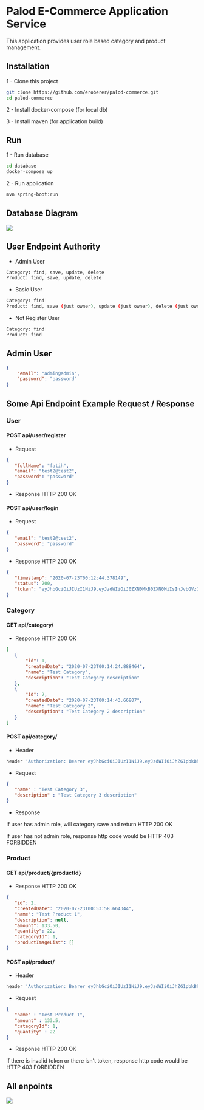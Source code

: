 # Palod E-Commerce Application Service
This application provides user role based category and product management.

## Installation
1 - Clone this project
```sh
git clone https://github.com/eroberer/palod-commerce.git
cd palod-commerce
```
2 - Install docker-compose (for local db) 

3 - Install maven (for application build)


## Run
1 - Run database
```sh
cd database
docker-compose up
```
2 - Run application
```sh
mvn spring-boot:run
```

## Database Diagram

![](database/db-diagram.png)


## User Endpoint Authority

-  Admin User
```sh 
Category: find, save, update, delete
Product: find, save, update, delete
```
- Basic User
```sh 
Category: find
Product: find, save (just owner), update (just owner), delete (just owner)
```
- Not Register User
 ```sh 
Category: find
Product: find
```

## Admin User

```json
{
    "email": "admin@admin",
    "password": "password"
}
```

## Some Api Endpoint Example Request / Response

### User
#### POST api/user/register
- Request
 ```json
{
    "fullName": "fatih",
    "email": "test2@test2",
    "password": "password"
}
```
- Response
 HTTP 200 OK

#### POST api/user/login
- Request
 ```json
{
    "email": "test2@test2",
    "password": "password"
}
```
- Response
 HTTP 200 OK
 ```json
{
    "timestamp": "2020-07-23T00:12:44.378149",
    "status": 200,
    "token": "eyJhbGciOiJIUzI1NiJ9.eyJzdWIiOiJ0ZXN0MkB0ZXN0MiIsInJvbGVzIjpbeyJhdXRob3JpdHkiOiJST0xFX0JBU0lDIn1dLCJpYXQiOjE1OTU0NTIzNjQsImV4cCI6MTU5NTQ1NTk2NH0.gWV0ykPqJ2KzuZR-8ZIMZp-LUYSre5do_6s_mzOlbAI"
}
```

### Category
#### GET api/category/
- Response
 HTTP 200 OK
 ```json
[
    {
        "id": 1,
        "createdDate": "2020-07-23T00:14:24.888464",
        "name": "Test Category",
        "description": "Test Category description"
    },
    {
        "id": 2,
        "createdDate": "2020-07-23T00:14:43.66807",
        "name": "Test Category 2",
        "description": "Test Category 2 description"
    }
]
```

#### POST api/category/
- Header
```sh
header 'Authorization: Bearer eyJhbGciOiJIUzI1NiJ9.eyJzdWIiOiJhZG1pbkBhZG1pbiIsInJvbGVzIjpbeyJhdXRob3JpdHkiOiJST0xFX0FETUlOIn1dLCJpYXQiOjE1OTU0NTE3NDgsImV4cCI6MTU5NTQ1NTM0OH0.Q2oOQjXxm2sSY77STxP6iFglI6LZ-qmIQpaEdTK0D0o' 
```
- Request
 ```json
{
    "name" : "Test Category 3",
    "description" : "Test Category 3 description"
}
```
- Response

If user has admin role, will category save and return HTTP 200 OK

If user has not admin role, response http code would be HTTP 403 FORBIDDEN


### Product
#### GET api/product/{productId}
- Response
HTTP 200 OK
 ```json
{
    "id": 2,
    "createdDate": "2020-07-23T00:53:58.664344",
    "name": "Test Product 1",
    "description": null,
    "amount": 133.50,
    "quantity": 22,
    "categoryId": 1,
    "productImageList": []
}
```

#### POST api/product/
- Header
```sh
header 'Authorization: Bearer eyJhbGciOiJIUzI1NiJ9.eyJzdWIiOiJhZG1pbkBhZG1pbiIsInJvbGVzIjpbeyJhdXRob3JpdHkiOiJST0xFX0FETUlOIn1dLCJpYXQiOjE1OTU0NTE3NDgsImV4cCI6MTU5NTQ1NTM0OH0.Q2oOQjXxm2sSY77STxP6iFglI6LZ-qmIQpaEdTK0D0o' 
```
- Request
 ```json
{
    "name" : "Test Product 1",
    "amount" : 133.5,
    "categoryId": 1,
    "quantity" : 22
}
```
- Response HTTP 200 OK

if there is invalid token or there isn't token, response http code would be HTTP 403 FORBIDDEN


## All enpoints

![](src/main/resources/static/api_endpoints.png)
